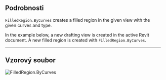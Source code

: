 ## Podrobnosti
`FilledRegion.ByCurves` creates a filled region in the given view with the given curves and type.

In the example below, a new drafting view is created in the active Revit document. A new filled region is created with `FilledRegion.ByCurves`.

___
## Vzorový soubor

![FilledRegion.ByCurves](./Revit.Elements.FilledRegion.ByCurves_img.jpg)
